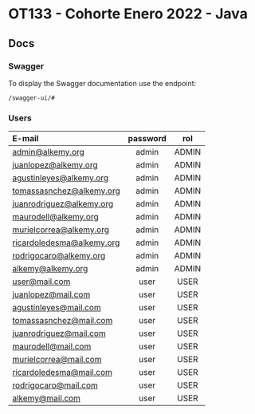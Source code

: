 # OT133 - Cohorte Enero 2022 - Java

## Docs

### Swagger

To display the Swagger documentation use the endpoint:

```
/swagger-ui/#
```

### Users

| E-mail                    | password |  rol  |
| :------------------------ | :------: | :---: |
| admin@alkemy.org          |  admin   | ADMIN |
| juanlopez@alkemy.org      |  admin   | ADMIN |
| agustinleyes@alkemy.org   |  admin   | ADMIN |
| tomassasnchez@alkemy.org  |  admin   | ADMIN |
| juanrodriguez@alkemy.org  |  admin   | ADMIN |
| maurodell@alkemy.org      |  admin   | ADMIN |
| murielcorrea@alkemy.org   |  admin   | ADMIN |
| ricardoledesma@alkemy.org |  admin   | ADMIN |
| rodrigocaro@alkemy.org    |  admin   | ADMIN |
| alkemy@alkemy.org         |  admin   | ADMIN |
| user@mail.com             |   user   | USER  |
| juanlopez@mail.com        |   user   | USER  |
| agustinleyes@mail.com     |   user   | USER  |
| tomassasnchez@mail.com    |   user   | USER  |
| juanrodriguez@mail.com    |   user   | USER  |
| maurodell@mail.com        |   user   | USER  |
| murielcorrea@mail.com     |   user   | USER  |
| ricardoledesma@mail.com   |   user   | USER  |
| rodrigocaro@mail.com      |   user   | USER  |
| alkemy@mail.com           |   user   | USER  |
